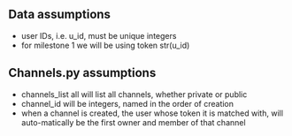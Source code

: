 ## Data assumptions
*  user IDs, i.e. u_id, must be unique integers
*  for milestone 1 we will be using token str(u_id)

## Channels.py assumptions
* channels_list all will list all channels, whether private or public
* channel_id will be integers, named in the order of creation
* when a channel is created, the user whose token it is matched with, will auto-matically be the first owner and member of that channel